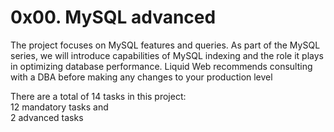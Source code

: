 # 0x00. MySQL advanced

The project focuses on MySQL features and queries. As part of the MySQL series, we will introduce capabilities of MySQL indexing and the role it plays in optimizing database performance. Liquid Web recommends consulting with a DBA before making any changes to your production level

There are a total of 14 tasks in this project: <br>
12 mandatory tasks and <br>
2 advanced tasks
